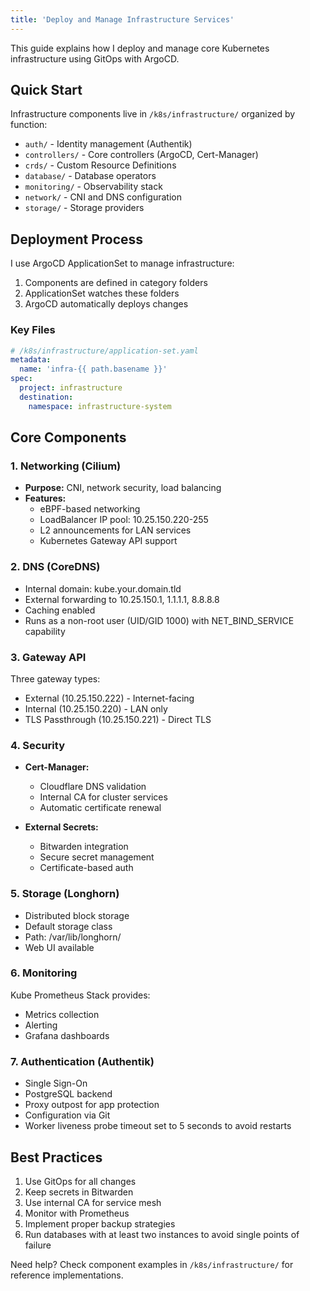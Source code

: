 ```yaml
---
title: 'Deploy and Manage Infrastructure Services'
---
```


This guide explains how I deploy and manage core Kubernetes infrastructure using GitOps with ArgoCD.

## Quick Start

Infrastructure components live in `/k8s/infrastructure/` organized by function:

- `auth/` - Identity management (Authentik)
- `controllers/` - Core controllers (ArgoCD, Cert-Manager)
- `crds/` - Custom Resource Definitions
- `database/` - Database operators
- `monitoring/` - Observability stack
- `network/` - CNI and DNS configuration
- `storage/` - Storage providers

## Deployment Process

I use ArgoCD ApplicationSet to manage infrastructure:

1. Components are defined in category folders
2. ApplicationSet watches these folders
3. ArgoCD automatically deploys changes

### Key Files

```yaml
# /k8s/infrastructure/application-set.yaml
metadata:
  name: 'infra-{{ path.basename }}'
spec:
  project: infrastructure
  destination:
    namespace: infrastructure-system
```

## Core Components

### 1. Networking (Cilium)

- **Purpose:** CNI, network security, load balancing
- **Features:**
  - eBPF-based networking
  - LoadBalancer IP pool: 10.25.150.220-255
  - L2 announcements for LAN services
  - Kubernetes Gateway API support

### 2. DNS (CoreDNS)

- Internal domain: kube.your.domain.tld
- External forwarding to 10.25.150.1, 1.1.1.1, 8.8.8.8
- Caching enabled
- Runs as a non-root user (UID/GID 1000) with NET_BIND_SERVICE capability

### 3. Gateway API

Three gateway types:

- External (10.25.150.222) - Internet-facing
- Internal (10.25.150.220) - LAN only
- TLS Passthrough (10.25.150.221) - Direct TLS

### 4. Security

- **Cert-Manager:**

  - Cloudflare DNS validation
  - Internal CA for cluster services
  - Automatic certificate renewal

- **External Secrets:**
  - Bitwarden integration
  - Secure secret management
  - Certificate-based auth

### 5. Storage (Longhorn)

- Distributed block storage
- Default storage class
- Path: /var/lib/longhorn/
- Web UI available

### 6. Monitoring

Kube Prometheus Stack provides:

- Metrics collection
- Alerting
- Grafana dashboards

### 7. Authentication (Authentik)

- Single Sign-On
- PostgreSQL backend
- Proxy outpost for app protection
- Configuration via Git
- Worker liveness probe timeout set to 5 seconds to avoid restarts

## Best Practices

1. Use GitOps for all changes
2. Keep secrets in Bitwarden
3. Use internal CA for service mesh
4. Monitor with Prometheus
5. Implement proper backup strategies
6. Run databases with at least two instances to avoid single points of failure

Need help? Check component examples in `/k8s/infrastructure/` for reference implementations.
